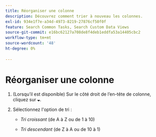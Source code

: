 ```yaml
---
title: Réorganiser une colonne
description: Découvrez comment trier à nouveau les colonnes.
exl-id: 934e1f7e-a34d-4973-8219-27876cf50f0f
feature: Search Common Tasks, Search Custom Data Views
source-git-commit: e16bc62127a708de8f4deb1eddfa53a14405cbc2
workflow-type: tm+mt
source-wordcount: '48'
ht-degree: 0%

---
```


# Réorganiser une colonne

1. (Lorsqu’il est disponible) Sur le côté droit de l’en-tête de colonne, cliquez sur ![Flèche vers le bas](/help/search-social-commerce/assets/arrow-down-expand.png "Flèche vers le bas").

1. Sélectionnez l&#39;option de tri :

   * *Tri croissant* (de A à Z ou de 1 à 10)

   * *Tri descendant* (de Z à A ou de 10 à 1)
